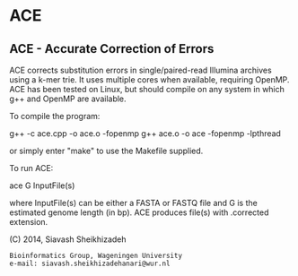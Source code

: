 ACE
===

ACE - Accurate Correction of Errors
-----------------------------------

ACE corrects substitution errors in single/paired-read Illumina archives
using a k-mer trie. It uses multiple cores when available, requiring OpenMP.
ACE has been tested on Linux, but should compile on any system in which g++
and OpenMP are available.

To compile the program:

  g++ -c ace.cpp -o ace.o -fopenmp
  g++ ace.o -o ace -fopenmp -lpthread

or simply enter "make" to use the Makefile supplied.

To run ACE:

  ace G InputFile(s)

where InputFile(s) can be either a FASTA or FASTQ file and G is the estimated genome 
length (in bp). ACE produces file(s) with .corrected extension.

(C) 2014, Siavash Sheikhizadeh

    Bioinformatics Group, Wageningen University
    e-mail: siavash.sheikhizadehanari@wur.nl

